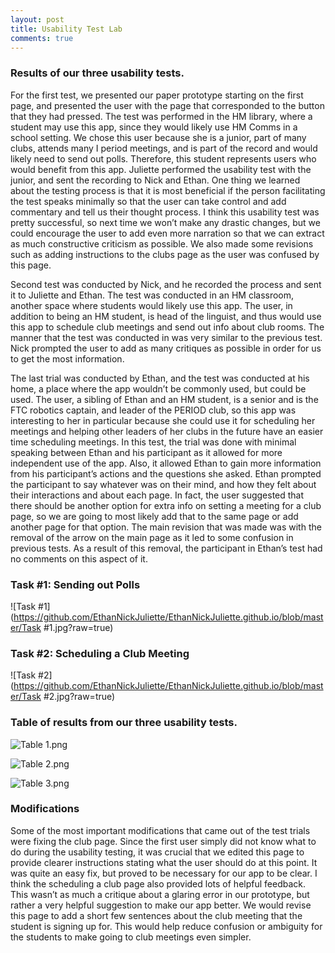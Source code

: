 ```yaml
---
layout: post
title: Usability Test Lab
comments: true
---
```

### Results of our three usability tests.

For the first test, we presented our paper prototype starting on the first page, and presented the user with the page that corresponded to the button that they had pressed. The test was performed in the HM library, where a student may use this app, since they would likely use HM Comms in a school setting. We chose this user because she is a junior, part of many clubs, attends many I period meetings, and is part of the record and would likely need to send out polls. Therefore, this student represents users who would benefit from this app. Juliette performed the usability test with the junior, and sent the recording to Nick and Ethan. One thing we learned about the testing process is that it is most beneficial if the person facilitating the test speaks minimally so that the user can take control and add commentary and tell us their thought process. I think this usability test was pretty successful, so next time we won’t make any drastic changes, but we could encourage the user to add even more narration so that we can extract as much constructive criticism as possible. We also made some revisions such as adding instructions to the clubs page as the user was confused by this page. 

 Second test was conducted by Nick, and he recorded the process and sent it to Juliette and Ethan. The test was conducted in an HM classroom, another space where students would likely use this app. The user, in addition to being an HM student, is head of the linguist, and thus would use this app to schedule club meetings and send out info about club rooms. The manner that the test was conducted in was very similar to the previous test. Nick prompted the user to add as many critiques as possible in order for us to get the most information. 
 
 The last trial was conducted by Ethan, and the test was conducted at his home, a place where the app wouldn’t be commonly used, but could be used. The user, a sibling of Ethan and an HM student, is a senior and is the FTC robotics captain, and leader of the PERIOD club, so this app was interesting to her in particular because she could use it for scheduling her meetings and helping other leaders of her clubs in the future have an easier time scheduling meetings. In this test, the trial was done with minimal speaking between Ethan and his participant as it allowed for more independent use of the app. Also, it allowed Ethan to gain more information from his participant’s actions and the questions she asked. Ethan prompted the participant to say whatever was on their mind, and how they felt about their interactions and about each page. In fact, the user suggested that there should be another option for extra info on setting a meeting for a club page, so we are going to most likely add that to the same page or add another page for that option. The main revision that was made was with the removal of the arrow on the main page as it led to some confusion in previous tests. As a result of this removal, the participant in Ethan’s test had no comments on this aspect of it.

### Task #1: Sending out Polls

![Task #1](https://github.com/EthanNickJuliette/EthanNickJuliette.github.io/blob/master/Task #1.jpg?raw=true)


### Task #2: Scheduling a Club Meeting

![Task #2](https://github.com/EthanNickJuliette/EthanNickJuliette.github.io/blob/master/Task #2.jpg?raw=true)

###  Table of results from our three usability tests.


![Table 1.png](https://github.com/EthanNickJuliette/EthanNickJuliette.github.io/blob/master/Table1.png?raw=true)

![Table 2.png](https://github.com/EthanNickJuliette/EthanNickJuliette.github.io/blob/master/Table2.png?raw=true)

![Table 3.png](https://github.com/EthanNickJuliette/EthanNickJuliette.github.io/blob/master/Table3.png?raw=true)

### Modifications
Some of the most important modifications that came out of the test trials were fixing the club page. Since the first user simply did not know what to do during the usability testing, it was crucial that we edited this page to provide clearer instructions stating what the user should do at this point. It was quite an easy fix, but proved to be necessary for our app to be clear.  I think the scheduling a club page also provided lots of helpful feedback. This wasn’t as much a critique about a glaring error in our prototype, but rather a very helpful suggestion to make our app better. We would revise this page to add a short few sentences about the club meeting that the student is signing up for. This would help reduce confusion or ambiguity for the students to make going to club meetings even simpler. 

